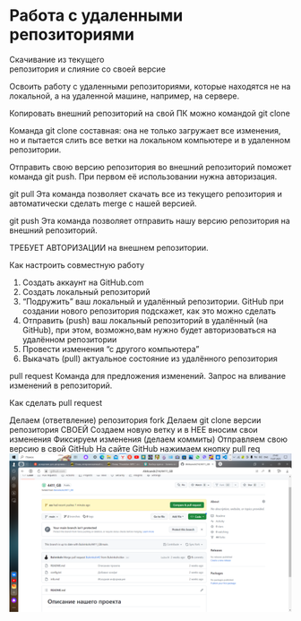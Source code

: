 # Работа с удаленными репозиториями

Скачивание из текущего  
репозитория и слияние со своей версие

Освоить работу с удаленными репозиториями, которые находятся не на локальной,
а на удаленной машине, например, на сервере.

Копировать внешний репозиторий на свой ПК можно командой git clone

Команда git clone составная: она не только
загружает все изменения, но и пытается слить
все ветки на локальном компьютере и в
удаленном репозитории.

Отправить свою версию репозитория во
внешний репозиторий поможет команда git
push. При первом её использовании нужна авторизация.

git pull
Эта команда позволяет скачать все
из текущего репозитория и автоматически
сделать merge с нашей версией.

git push
Эта команда позволяет отправить нашу
версию репозитория на внешний
репозиторий.

ТРЕБУЕТ АВТОРИЗАЦИИ на внешнем репозитории.

Как настроить совместную работу

1. Создать аккаунт на GitHub.com
2. Создать локальный репозиторий
3. “Подружить” ваш локальный и удалённый репозитории.
GitHub при создании нового репозитория подскажет, как это можно сделать
4. Отправить (push) ваш локальный репозиторий в удалённый (на GitHub), при этом, возможно,вам нужно будет авторизоваться на удалённом репозитории
5. Провести изменения “с другого компьютера”
6. Выкачать (pull) актуальное состояние из удалённого репозитория

pull request
Команда для предложения изменений.
Запрос на вливание изменений в репозиторий.

Как сделать pull request

Делаем   (ответвление) репозитория fork
Делаем git clone   версии репозитория СВОЕЙ
Создаем новую ветку и в НЕЕ вносим свои изменения
Фиксируем изменения (делаем коммиты)
Отправляем свою версию в свой GitHub
На сайте GitHub нажимаем кнопку pull req
![Alt text](<Снимок экрана (8)-1.png>)